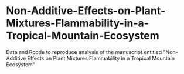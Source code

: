 # Non-Additive-Effects-on-Plant-Mixtures-Flammability-in-a-Tropical-Mountain-Ecosystem
Data and Rcode to reproduce analysis of the manuscript entitled "Non-Additive Effects on Plant Mixtures Flammability in a Tropical Mountain Ecosystem"
